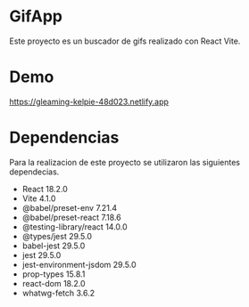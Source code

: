 # GifApp

Este proyecto es un buscador de gifs realizado con React Vite.

# Demo 

https://gleaming-kelpie-48d023.netlify.app

# Dependencias

Para la realizacion de este proyecto se utilizaron las siguientes dependecias. 

- React 18.2.0
- Vite 4.1.0
- @babel/preset-env 7.21.4
- @babel/preset-react 7.18.6
- @testing-library/react 14.0.0
- @types/jest 29.5.0
- babel-jest 29.5.0
- jest 29.5.0
- jest-environment-jsdom 29.5.0
- prop-types 15.8.1
- react-dom 18.2.0
- whatwg-fetch 3.6.2
